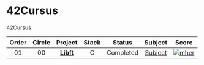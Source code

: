# 42Cursus
42Cursus

 |Order|Circle|Project|Stack|Status|Subject|Score|
 |:---:|:---:|:---:|:---:|:---:|:---:|:---:|
 |01|00|[**Libft**](https://github.com/hermin9804/42Cursus/tree/main/libft)|C|Completed|[Subject](https://cdn.intra.42.fr/pdf/pdf/35902/en.subject.pdf)|[![mher](https://badge42.herokuapp.com/api/project/mher/Libft)](https://github.com/JaeSeoKim/badge42)|
  
